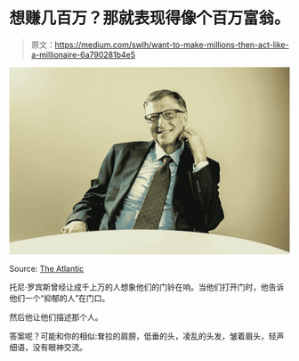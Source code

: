 # 想赚几百万？那就表现得像个百万富翁。

> 原文：<https://medium.com/swlh/want-to-make-millions-then-act-like-a-millionaire-6a790281b4e5>

![](img/4b6f7610ad4c572c6b0965cbadbb4f7d.png)

Source: [The Atlantic](https://www.theatlantic.com/magazine/archive/2015/11/we-need-an-energy-miracle/407881/)

托尼·罗宾斯曾经让成千上万的人想象他们的门铃在响。当他们打开门时，他告诉他们一个“抑郁的人”在门口。

然后他让他们描述那个人。

答案呢？可能和你的相似:耷拉的肩膀，低垂的头，凌乱的头发，皱着眉头，轻声细语，没有眼神交流。